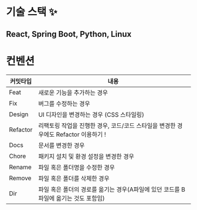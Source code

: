 # 기술 스택 ✨
## React, Spring Boot, Python, Linux


# 컨벤션
|커밋타입 | 내용 |
|--------|------|
|Feat| 새로운 기능을 추가하는 경우 |
|Fix|버그를 수정하는 경우|
|Design | UI 디자인을 변경하는 경우 (CSS 스타일링)|
|Refactor| 리팩토링 작업을 진행한 경우, 코드/코드 스타일을 변경한 경우에도 Refactor 이용하기 ! |
|Docs| 문서를 변경한 경우|
|Chore| 패키지 설치 및 환경 설정을 변경한 경우|
|Rename| 파일 혹은 폴더명을 수정한 경우|
|Remove| 파일 혹은 폴더를 삭제한 경우|
|Dir| 파일 혹은 폴더의 경로를 옮기는 경우(A파일에 있던 코드를 B파일에 옮기는 것도 포함임)|
